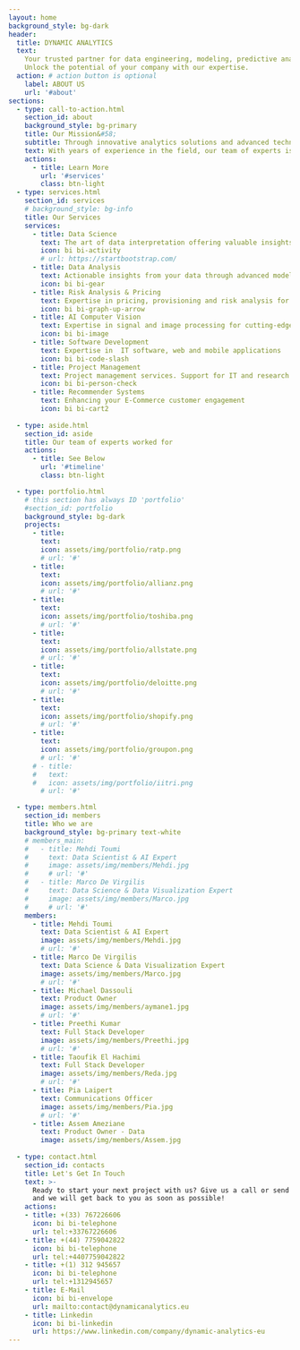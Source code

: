 ```yaml
---
layout: home
background_style: bg-dark
header:
  title: DYNAMIC ANALYTICS
  text: 
    Your trusted partner for data engineering, modeling, predictive analytics, IT development and more.  
    Unlock the potential of your company with our expertise.
  action: # action button is optional
    label: ABOUT US
    url: '#about'
sections:
  - type: call-to-action.html
    section_id: about
    background_style: bg-primary
    title: Our Mission&#58;
    subtitle: Through innovative analytics solutions and advanced technologies, we aim to empower organizations with data-driven insights.
    text: With years of experience in the field, our team of experts is committed to delivering innovative solutions that drive results, deliver superior value and exceptional services. 
    actions:
      - title: Learn More
        url: '#services'
        class: btn-light
  - type: services.html
    section_id: services
    # background_style: bg-info
    title: Our Services
    services:
      - title: Data Science
        text: The art of data interpretation offering valuable insights from complex datasets
        icon: bi bi-activity
        # url: https://startbootstrap.com/
      - title: Data Analysis
        text: Actionable insights from your data through advanced modeling and predictive analysis
        icon: bi bi-gear
      - title: Risk Analysis & Pricing
        text: Expertise in pricing, provisioning and risk analysis for P&C insurance companies
        icon: bi bi-graph-up-arrow
      - title: AI Computer Vision
        text: Expertise in signal and image processing for cutting-edge solutions in visual analysis
        icon: bi bi-image
      - title: Software Development
        text: Expertise in  IT software, web and mobile applications
        icon: bi bi-code-slash
      - title: Project Management
        text: Project management services. Support for IT and research projects
        icon: bi bi-person-check
      - title: Recommender Systems
        text: Enhancing your E-Commerce customer engagement
        icon: bi bi-cart2
        
  - type: aside.html
    section_id: aside
    title: Our team of experts worked for
    actions:
      - title: See Below
        url: '#timeline'
        class: btn-light

  - type: portfolio.html
    # this section has always ID 'portfolio'
    #section_id: portfolio
    background_style: bg-dark
    projects:
      - title: 
        text: 
        icon: assets/img/portfolio/ratp.png
        # url: '#'
      - title: 
        text: 
        icon: assets/img/portfolio/allianz.png
        # url: '#'
      - title: 
        text: 
        icon: assets/img/portfolio/toshiba.png
        # url: '#'
      - title: 
        text: 
        icon: assets/img/portfolio/allstate.png
        # url: '#'
      - title: 
        text: 
        icon: assets/img/portfolio/deloitte.png
        # url: '#'
      - title: 
        text: 
        icon: assets/img/portfolio/shopify.png
        # url: '#'
      - title: 
        text: 
        icon: assets/img/portfolio/groupon.png
        # url: '#'
      # - title: 
      #   text: 
      #   icon: assets/img/portfolio/iitri.png
        # url: '#'

  - type: members.html
    section_id: members
    title: Who we are
    background_style: bg-primary text-white
    # members_main:
    #   - title: Mehdi Toumi
    #     text: Data Scientist & AI Expert
    #     image: assets/img/members/Mehdi.jpg
    #     # url: '#'
    #   - title: Marco De Virgilis
    #     text: Data Science & Data Visualization Expert
    #     image: assets/img/members/Marco.jpg
    #     # url: '#'
    members:
      - title: Mehdi Toumi
        text: Data Scientist & AI Expert
        image: assets/img/members/Mehdi.jpg
        # url: '#'
      - title: Marco De Virgilis
        text: Data Science & Data Visualization Expert
        image: assets/img/members/Marco.jpg
        # url: '#'
      - title: Michael Dassouli
        text: Product Owner
        image: assets/img/members/aymane1.jpg
        # url: '#'
      - title: Preethi Kumar
        text: Full Stack Developer
        image: assets/img/members/Preethi.jpg
        # url: '#'
      - title: Taoufik El Hachimi
        text: Full Stack Developer
        image: assets/img/members/Reda.jpg
        # url: '#'
      - title: Pia Laipert
        text: Communications Officer
        image: assets/img/members/Pia.jpg
        # url: '#'
      - title: Assem Ameziane
        text: Product Owner - Data
        image: assets/img/members/Assem.jpg
  
  - type: contact.html
    section_id: contacts
    title: Let's Get In Touch
    text: >-
      Ready to start your next project with us? Give us a call or send us an email
      and we will get back to you as soon as possible!
    actions:
    - title: +(33) 767226606 
      icon: bi bi-telephone
      url: tel:+33767226606
    - title: +(44) 7759042822
      icon: bi bi-telephone
      url: tel:+4407759042822
    - title: +(1) 312 945657 
      icon: bi bi-telephone
      url: tel:+1312945657 
    - title: E-Mail
      icon: bi bi-envelope
      url: mailto:contact@dynamicanalytics.eu
    - title: Linkedin
      icon: bi bi-linkedin
      url: https://www.linkedin.com/company/dynamic-analytics-eu
---
```

